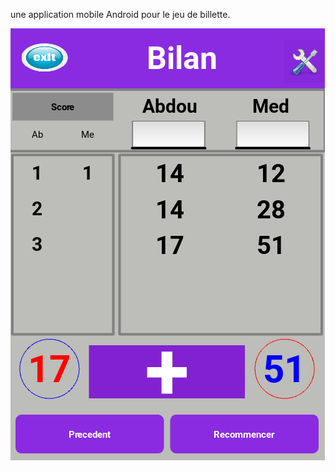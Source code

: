 une application mobile Android pour le jeu de billette.

![Description de l'image](images/bilan_desc.png)
